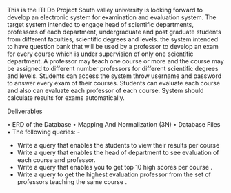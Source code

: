 This is the ITI Db Project 
South valley university is looking forward to develop an electronic system for examination and evaluation
system. The target system intended to engage head of scientific departments, professors of each
department, undergraduate and post graduate students from different faculties, scientific degrees and
levels.
the system intended to have question bank that will be used by a professor to develop
an exam for every course which is under supervision of only one scientific department. A professor may
teach one course or more and the course may be assigned to different number professors for different
scientific degrees and levels. Students can access the system throw username and password to answer every
exam of their courses. Students can evaluate each course and also can evaluate each professor of each
course. System should calculate results for exams automatically.

Deliverables

• ERD of the Database
• Mapping And Normalization (3N)
• Database Files
• The following queries: -
- Write a query that enables the students to view their results per course
- Write a query that enables the head of department to see evaluation of each course and
professor.
- Write a query that enables you to get top 10 high scores per course .
- Write a query to get the highest evaluation professor from the set of professors teaching the
same course .

